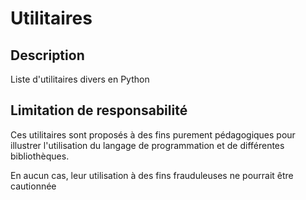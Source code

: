 # Utilitaires
## Description
Liste d'utilitaires divers en Python
## Limitation de responsabilité
Ces utilitaires sont proposés à des fins purement pédagogiques pour illustrer l'utilisation du langage de programmation et de différentes bibliothèques.

En aucun cas, leur utilisation à des fins frauduleuses ne pourrait être cautionnée
